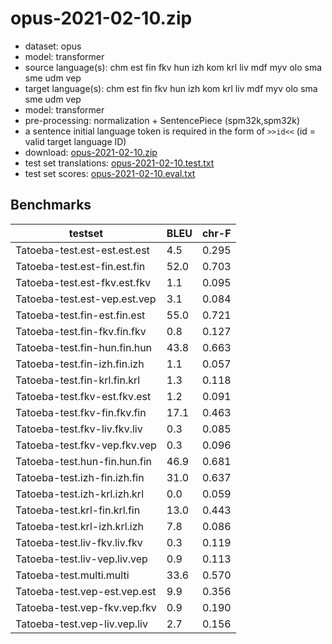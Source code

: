 # opus-2021-02-10.zip

* dataset: opus
* model: transformer
* source language(s): chm est fin fkv hun izh kom krl liv mdf myv olo sma sme udm vep
* target language(s): chm est fin fkv hun izh kom krl liv mdf myv olo sma sme udm vep
* model: transformer
* pre-processing: normalization + SentencePiece (spm32k,spm32k)
* a sentence initial language token is required in the form of `>>id<<` (id = valid target language ID)
* download: [opus-2021-02-10.zip](https://object.pouta.csc.fi/Tatoeba-MT-models/urj-fiu/opus-2021-02-10.zip)
* test set translations: [opus-2021-02-10.test.txt](https://object.pouta.csc.fi/Tatoeba-MT-models/urj-fiu/opus-2021-02-10.test.txt)
* test set scores: [opus-2021-02-10.eval.txt](https://object.pouta.csc.fi/Tatoeba-MT-models/urj-fiu/opus-2021-02-10.eval.txt)

## Benchmarks

| testset               | BLEU  | chr-F |
|-----------------------|-------|-------|
| Tatoeba-test.est-est.est.est 	| 4.5 	| 0.295 |
| Tatoeba-test.est-fin.est.fin 	| 52.0 	| 0.703 |
| Tatoeba-test.est-fkv.est.fkv 	| 1.1 	| 0.095 |
| Tatoeba-test.est-vep.est.vep 	| 3.1 	| 0.084 |
| Tatoeba-test.fin-est.fin.est 	| 55.0 	| 0.721 |
| Tatoeba-test.fin-fkv.fin.fkv 	| 0.8 	| 0.127 |
| Tatoeba-test.fin-hun.fin.hun 	| 43.8 	| 0.663 |
| Tatoeba-test.fin-izh.fin.izh 	| 1.1 	| 0.057 |
| Tatoeba-test.fin-krl.fin.krl 	| 1.3 	| 0.118 |
| Tatoeba-test.fkv-est.fkv.est 	| 1.2 	| 0.091 |
| Tatoeba-test.fkv-fin.fkv.fin 	| 17.1 	| 0.463 |
| Tatoeba-test.fkv-liv.fkv.liv 	| 0.3 	| 0.085 |
| Tatoeba-test.fkv-vep.fkv.vep 	| 0.3 	| 0.096 |
| Tatoeba-test.hun-fin.hun.fin 	| 46.9 	| 0.681 |
| Tatoeba-test.izh-fin.izh.fin 	| 31.0 	| 0.637 |
| Tatoeba-test.izh-krl.izh.krl 	| 0.0 	| 0.059 |
| Tatoeba-test.krl-fin.krl.fin 	| 13.0 	| 0.443 |
| Tatoeba-test.krl-izh.krl.izh 	| 7.8 	| 0.086 |
| Tatoeba-test.liv-fkv.liv.fkv 	| 0.3 	| 0.119 |
| Tatoeba-test.liv-vep.liv.vep 	| 0.9 	| 0.113 |
| Tatoeba-test.multi.multi 	| 33.6 	| 0.570 |
| Tatoeba-test.vep-est.vep.est 	| 9.9 	| 0.356 |
| Tatoeba-test.vep-fkv.vep.fkv 	| 0.9 	| 0.190 |
| Tatoeba-test.vep-liv.vep.liv 	| 2.7 	| 0.156 |

